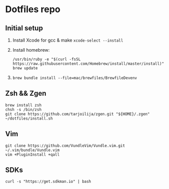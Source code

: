 # Dotfiles repo



## Initial setup

1. Install Xcode for gcc & make `xcode-select --install`
    
2. Install homebrew: 
    ```
    /usr/bin/ruby -e "$(curl -fsSL https://raw.githubusercontent.com/Homebrew/install/master/install)"
    brew update
    ```
3. `brew bundle install --file=mac/brewfiles/BrewfileDevenv`
    
## Zsh && Zgen

    brew install zsh
    chsh -s /bin/zsh
    git clone https://github.com/tarjoilija/zgen.git "${HOME}/.zgen"
    ~/dotfiles/install.sh

## Vim

    git clone https://github.com/VundleVim/Vundle.vim.git ~/.vim/bundle/Vundle.vim
    vim +PluginInstall +qall
    

## SDKs

    curl -s "https://get.sdkman.io" | bash
    